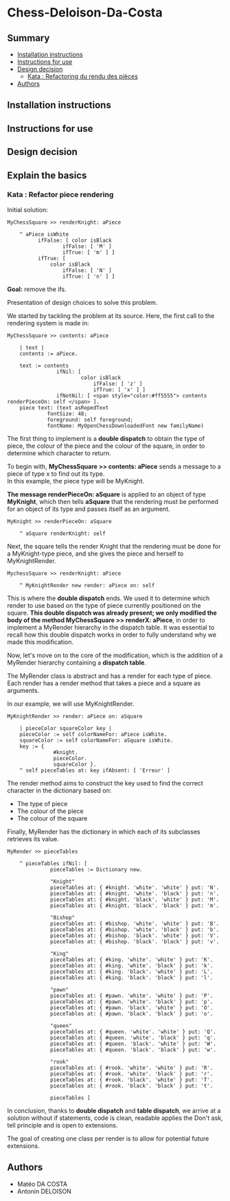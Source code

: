 # Chess-Deloison-Da-Costa

## Summary
- [Installation instructions](#installation-instructions)
- [Instructions for use](#instructions-for-use)
- [Design decision
](#design-decision)
  - [Kata : Refactoring du rendu des pièces](#kata--refactor-piece-rendering)
- [Authors](#authors)

## Installation instructions

## Instructions for use

## Design decision

## Explain the basics

### Kata : Refactor piece rendering

Initial solution: 


```smalltalk
MyChessSquare >> renderKnight: aPiece

	^ aPiece isWhite
		  ifFalse: [ color isBlack
				  ifFalse: [ 'M' ]
				  ifTrue: [ 'm' ] ]
		  ifTrue: [
			  color isBlack
				  ifFalse: [ 'N' ]
				  ifTrue: [ 'n' ] ]
`````
**Goal:** remove the ifs. 


Presentation of design choices to solve this problem.

We started by tackling the problem at its source. Here, the first call to the rendering system is made in:

```smalltalk
MyChessSquare >> contents: aPiece

	| text |
	contents := aPiece.

	text := contents
		        ifNil: [
				        color isBlack
					        ifFalse: [ 'z' ]
					        ifTrue: [ 'x' ] ]
		        ifNotNil: [ <span style="color:#ff5555"> contents renderPieceOn: self </span> ].
	piece text: (text asRopedText
			 fontSize: 48;
			 foreground: self foreground;
			 fontName: MyOpenChessDownloadedFont new familyName)
`````

The first thing to implement is a **double dispatch** to obtain the type of piece, the colour of the piece and the colour of the square, in order to determine which character to return.

To begin with, **MyChessSquare >> contents: aPiece** sends a message to a piece of type x to find out its type.  
In this example, the piece type will be MyKnight.


**The message renderPieceOn: aSquare** is applied to an object of type **MyKnight**, which then tells **aSquare** that the rendering must be performed for an object of its type and passes itself as an argument.

```smalltalk
MyKnight >> renderPieceOn: aSquare

	^ aSquare renderKnight: self
```

Next, the square tells the render Knight that the rendering must be done for a MyKnight-type piece, and she gives the piece and herself to MyKnightRender.

```smalltalk
MychessSquare >> renderKnight: aPiece

	^ MyKnightRender new render: aPiece on: self
```

This is where the **double dispatch** ends. We used it to determine which render to use based on the type of piece currently positioned on the square. **This double dispatch was already present; we only modified the body of the method  MyChessSquare >> renderX: aPiece**, in order to implement a MyRender hierarchy in the dispatch table. It was essential to recall how this double dispatch works in order to fully understand why we made this modification.

Now, let's move on to the core of the modification, which is the addition of a MyRender hierarchy containing a **dispatch table**.

The MyRender class is abstract and has a render for each type of piece. Each render has a render method that takes a piece and a square as arguments.

In our example, we will use MyKnightRender.

```smalltalk
MyKnightRender >> render: aPiece on: aSquare

	| pieceColor squareColor key |
	pieceColor := self colorNameFor: aPiece isWhite.
	squareColor := self colorNameFor: aSquare isWhite.
	key := {
		       #knight.
		       pieceColor.
		       squareColor }.
	^ self pieceTables at: key ifAbsent: [ 'Erreur' ]
````

The render method aims to construct the key used to find the correct character in the dictionary based on:
- The type of piece
- The colour of the piece
- The colour of the square

Finally, MyRender has the dictionary in which each of its subclasses retrieves its value.

```smalltalk
MyRender >> pieceTables

	^ pieceTables ifNil: [
			  pieceTables := Dictionary new.

			  "Knight"
			  pieceTables at: { #knight. 'white'. 'white' } put: 'N'.
			  pieceTables at: { #knight. 'white'. 'black' } put: 'n'.
			  pieceTables at: { #knight. 'black'. 'white' } put: 'M'.
			  pieceTables at: { #knight. 'black'. 'black' } put: 'm'.

			  "Bishop"
			  pieceTables at: { #bishop. 'white'. 'white' } put: 'B'.
			  pieceTables at: { #bishop. 'white'. 'black' } put: 'b'.
			  pieceTables at: { #bishop. 'black'. 'white' } put: 'V'.
			  pieceTables at: { #bishop. 'black'. 'black' } put: 'v'.

			  "King"
			  pieceTables at: { #king. 'white'. 'white' } put: 'K'.
			  pieceTables at: { #king. 'white'. 'black' } put: 'k'.
			  pieceTables at: { #king. 'black'. 'white' } put: 'L'.
			  pieceTables at: { #king. 'black'. 'black' } put: 'l'.

			  "pawn"
			  pieceTables at: { #pawn. 'white'. 'white' } put: 'P'.
			  pieceTables at: { #pawn. 'white'. 'black' } put: 'p'.
			  pieceTables at: { #pawn. 'black'. 'white' } put: 'O'.
			  pieceTables at: { #pawn. 'black'. 'black' } put: 'o'.

			  "queen"
			  pieceTables at: { #queen. 'white'. 'white' } put: 'Q'.
			  pieceTables at: { #queen. 'white'. 'black' } put: 'q'.
			  pieceTables at: { #queen. 'black'. 'white' } put: 'W'.
			  pieceTables at: { #queen. 'black'. 'black' } put: 'w'.

			  "rook"
			  pieceTables at: { #rook. 'white'. 'white' } put: 'R'.
			  pieceTables at: { #rook. 'white'. 'black' } put: 'r'.
			  pieceTables at: { #rook. 'black'. 'white' } put: 'T'.
			  pieceTables at: { #rook. 'black'. 'black' } put: 't'.

			  pieceTables ]
````

In conclusion, thanks to **double dispatch** and **table dispatch**, we arrive at a solution without if statements, code is clean, readable applies the Don't ask, tell principle and is open to extensions.

The goal of creating one class per render is to allow for potential future extensions.

## Authors

- Matéo DA COSTA
- Antonin DELOISON